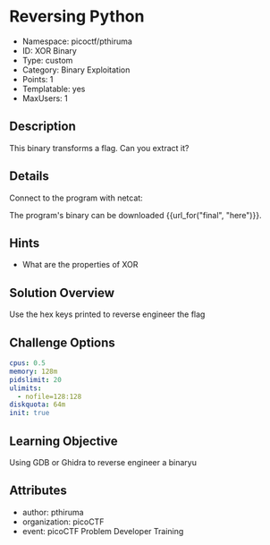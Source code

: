 # Reversing Python

- Namespace: picoctf/pthiruma
- ID: XOR Binary
- Type: custom
- Category: Binary Exploitation
- Points: 1
- Templatable: yes
- MaxUsers: 1

## Description

This binary transforms a flag. Can you extract it?

## Details

Connect to the program with netcat:


The program's binary can be downloaded {{url_for("final", "here")}}.

## Hints

- What are the properties of XOR

## Solution Overview

Use the hex keys printed to reverse engineer the flag

## Challenge Options

```yaml
cpus: 0.5
memory: 128m
pidslimit: 20
ulimits:
  - nofile=128:128
diskquota: 64m
init: true
```

## Learning Objective

Using GDB or Ghidra to reverse engineer a binaryu


## Attributes

- author: pthiruma
- organization: picoCTF
- event: picoCTF Problem Developer Training